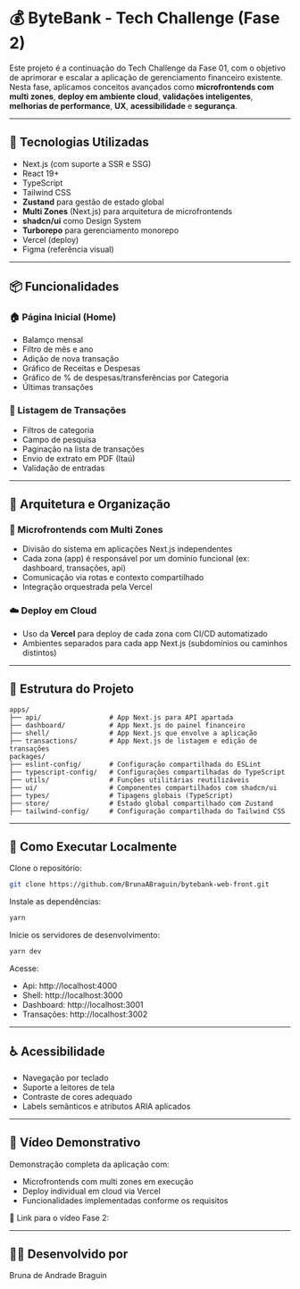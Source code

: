 # 💰 ByteBank - Tech Challenge (Fase 2)

Este projeto é a continuação do Tech Challenge da Fase 01, com o objetivo de aprimorar e escalar a aplicação de gerenciamento financeiro existente. Nesta fase, aplicamos conceitos avançados como **microfrontends com multi zones**, **deploy em ambiente cloud**, **validações inteligentes**, **melhorias de performance**, **UX**, **acessibilidade** e **segurança**.

---

## 🚀 Tecnologias Utilizadas

- Next.js (com suporte a SSR e SSG)
- React 19+
- TypeScript
- Tailwind CSS
- **Zustand** para gestão de estado global
- **Multi Zones** (Next.js) para arquitetura de microfrontends
- **shadcn/ui** como Design System
- **Turborepo** para gerenciamento monorepo
- Vercel (deploy)
- Figma (referência visual)

---

## 📦 Funcionalidades

### 🏠 Página Inicial (Home)

- Balamço mensal
- Filtro de mês e ano
- Adição de nova transação
- Gráfico de Receitas e Despesas
- Gráfico de % de despesas/transferências por Categoria
- Últimas transações

### 📄 Listagem de Transações

- Filtros de categoria
- Campo de pesquisa
- Paginação na lista de transações
- Envio de extrato em PDF (Itaú)
- Validação de entradas

---

## 🧱 Arquitetura e Organização

### 🧩 Microfrontends com Multi Zones

- Divisão do sistema em aplicações Next.js independentes
- Cada zona (app) é responsável por um domínio funcional (ex: dashboard, transações, api)
- Comunicação via rotas e contexto compartilhado
- Integração orquestrada pela Vercel

### ☁️ Deploy em Cloud

- Uso da **Vercel** para deploy de cada zona com CI/CD automatizado
- Ambientes separados para cada app Next.js (subdomínios ou caminhos distintos)

---

## 📁 Estrutura do Projeto

```
apps/
├── api/                 # App Next.js para API apartada
├── dashboard/           # App Next.js do painel financeiro
├── shell/               # App Next.js que envolve a aplicação
├── transactions/        # App Next.js de listagem e edição de transações
packages/
├── eslint-config/       # Configuração compartilhada do ESLint
├── typescript-config/   # Configurações compartilhadas do TypeScript
├── utils/               # Funções utilitárias reutilizáveis
├── ui/                  # Componentes compartilhados com shadcn/ui
├── types/               # Tipagens globais (TypeScript)
├── store/               # Estado global compartilhado com Zustand
├── tailwind-config/     # Configuração compartilhada do Tailwind CSS
```

---

## 🧪 Como Executar Localmente

Clone o repositório:

```bash
git clone https://github.com/BrunaABraguin/bytebank-web-front.git
```

Instale as dependências:

```bash
yarn
```

Inicie os servidores de desenvolvimento:

```bash
yarn dev
```

Acesse:

- Api: http://localhost:4000
- Shell: http://localhost:3000
- Dashboard: http://localhost:3001
- Transações: http://localhost:3002

---

## ♿ Acessibilidade

- Navegação por teclado
- Suporte a leitores de tela
- Contraste de cores adequado
- Labels semânticos e atributos ARIA aplicados

---

## 🎥 Vídeo Demonstrativo

Demonstração completa da aplicação com:

- Microfrontends com multi zones em execução
- Deploy individual em cloud via Vercel
- Funcionalidades implementadas conforme os requisitos

🔗 Link para o vídeo Fase 2: 

---

## 👩‍💻 Desenvolvido por

Bruna de Andrade Braguin
